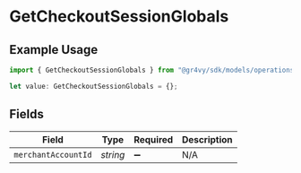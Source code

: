 # GetCheckoutSessionGlobals

## Example Usage

```typescript
import { GetCheckoutSessionGlobals } from "@gr4vy/sdk/models/operations";

let value: GetCheckoutSessionGlobals = {};
```

## Fields

| Field               | Type                | Required            | Description         |
| ------------------- | ------------------- | ------------------- | ------------------- |
| `merchantAccountId` | *string*            | :heavy_minus_sign:  | N/A                 |